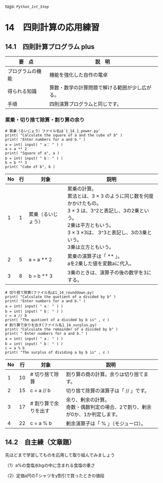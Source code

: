 ###### tags: `Python_1st_Step`
# 14　四則計算の応用練習

## 14.1　四則計算プログラム plus
|要　点|説　明|
|---|---|
|プログラムの機能|機能を強化した自作の電卓|
|得られる知識|算数・数学の計算問題で解ける範囲が少し広がる。|
|手順|四則演算プログラムと同じです。|


### 累乗・切り捨て除算・割り算の余り
```python=
# 累乗（るいじょう）ファイル名は`1_14_1_power.py`
print( "Calculate the square of a and the cube of b" )
print( "Enter numbers for a and b." )
a = int( input( " a： " ) )
a = a ** 2
print( "Square of a", a )
b = int( input( " b： " ) )
b = b ** 3
print( "Cube of b", b )
```

|No|行|対象|説明|
|---|---|---|---|
|1|1|累乗（るいじょう）|累乗の計算。<br>累法とは、3 × 3 のように同じ数を何度かかけたもの。<br>3 × 3 は、3^2と表記し、3の2乗という。<br>2乗は平方ともいう。<br>3 × 3 ×3は、 3^3と表記し、3の3乗という。<br>3乗は立方ともいう。|
|2|5|a = a ** 2|累乗の演算子は「 ** 」。<br>aを2乗した値を変数aに代入。|
|3|8|b = b ** 3|3乗のときは、演算子の後の数字を3にする。|

```python=10
# 切り捨て除算(ファイル名は1_14_rounddown.py)
print( "Calculate the quotient of a divided by b" )
print( "Enter numbers for a and b." )
a = int( input( " a： " ) )
b = int( input( " b： " ) )
c = a // b
print( "The quotient of a divided by b is" , c )
# 割り算で余りを出す(ファイル名1_14_surplus.py)
print( "Calculate the remainder of a divided by b" )
print( " Enter numbers for a and b." )
a = int( input( " a： " ) )
b = int( input( " b： " ) )
c = a % b
print( "The surplus of dividing a by b is" , c )
```

|No|行|対象|説明|
|---|---|---|---|
|1|10|# 切り捨て除算|割り算の商の計算。余りは切り捨てます。|
|2|15|c = a // b|切り捨て除算の演算子は「 // 」です。|
|3|17|# 割り算で余りを出す|余り、剰余の計算。<br>奇数・偶数判定の場合、2で割り、剰余が0か、1か判定します。|
|4|22|c = a % b|剰余演算子は「 % 」（モジューロ）。|



## 14.2　自主練（文章題）

先ほどまで学習してものを応用して取り組んでみましょう

（1）a%の食塩水bgの中に含まれる食塩の重さ

（2）定価a円のTシャツをy割引で買ったときの値段
